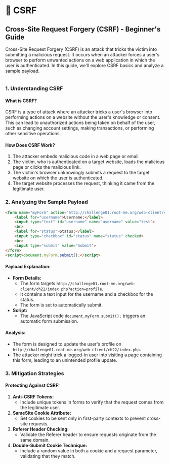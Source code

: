 # 💉 CSRF

## **Cross-Site Request Forgery (CSRF) - Beginner's Guide**

Cross-Site Request Forgery (CSRF) is an attack that tricks the victim into submitting a malicious request. It occurs when an attacker forces a user's browser to perform unwanted actions on a web application in which the user is authenticated. In this guide, we'll explore CSRF basics and analyze a sample payload.

<figure><img src="https://www.cobalt.io/hubfs/Imported_Blog_Media/cross-site_request_forgery_explainer_graphic-3.png" alt=""><figcaption></figcaption></figure>

### **1. Understanding CSRF**

#### **What is CSRF?**

CSRF is a type of attack where an attacker tricks a user's browser into performing actions on a website without the user's knowledge or consent. This can lead to unauthorized actions being taken on behalf of the user, such as changing account settings, making transactions, or performing other sensitive operations.

#### **How Does CSRF Work?**

1. The attacker embeds malicious code in a web page or email.
2. The victim, who is authenticated on a target website, loads the malicious page or clicks the malicious link.
3. The victim's browser unknowingly submits a request to the target website on which the user is authenticated.
4. The target website processes the request, thinking it came from the legitimate user.

### **2. Analyzing the Sample Payload**

```html
<form name="myForm" action="http://challenge01.root-me.org/web-client/ch22/index.php?action=profile" method="POST">
    <label for="username">Username:</label>
    <input type="text" id="username" name="username" value="test">
    <br>
    <label for="status">Status:</label>
    <input type="checkbox" id="status" name="status" checked>
    <br>
    <input type="submit" value="Submit">
</form>
<script>document.myForm.submit();</script>
```

#### **Payload Explanation:**

* **Form Details:**
  * The form targets `http://challenge01.root-me.org/web-client/ch22/index.php?action=profile`.
  * It contains a text input for the username and a checkbox for the status.
  * The form is set to automatically submit.
* **Script:**
  * The JavaScript code `document.myForm.submit();` triggers an automatic form submission.

#### **Analysis:**

* The form is designed to update the user's profile on `http://challenge01.root-me.org/web-client/ch22/index.php`.
* The attacker might trick a logged-in user into visiting a page containing this form, leading to an unintended profile update.

### **3. Mitigation Strategies**

#### **Protecting Against CSRF:**

1. **Anti-CSRF Tokens:**
   * Include unique tokens in forms to verify that the request comes from the legitimate user.
2. **SameSite Cookie Attribute:**
   * Set cookies to be sent only in first-party contexts to prevent cross-site requests.
3. **Referer Header Checking:**
   * Validate the Referer header to ensure requests originate from the same domain.
4. **Double-Submit Cookie Technique:**
   * Include a random value in both a cookie and a request parameter, validating that they match.
